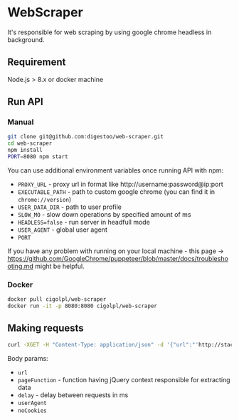 # WebScraper

It's responsible for web scraping by using google chrome headless in background.

## Requirement

Node.js > 8.x or docker machine

## Run API

### Manual 

```bash
git clone git@github.com:digestoo/web-scraper.git
cd web-scraper
npm install
PORT=8080 npm start
```

You can use additional environment variables once running API with npm:

- `PROXY_URL` - proxy url in format like http://username:password@ip:port
- `EXECUTABLE_PATH` - path to custom google chrome (you can find it in `chrome://version`)
- `USER_DATA_DIR` - path to user profile
- `SLOW_MO` - slow down operations by specified amount of ms
- `HEADLESS=false` - run server in headfull mode
- `USER_AGENT` - global user agent
- `PORT`

If you have any problem with running on your local machine - this page -> https://github.com/GoogleChrome/puppeteer/blob/master/docs/troubleshooting.md might be helpful.

### Docker

```bash
docker pull cigolpl/web-scraper
docker run -it -p 8080:8080 cigolpl/web-scraper
```

## Making requests

```bash
curl -XGET -H "Content-Type: application/json" -d '{"url":"'http://stackoverflow.com/questions/3207418/crawler-vs-scraper'","pageFunction":"function($) { return { title: $(\"title\").text() }}","userAgent":"WebScraper"}' http://localhost:8080
```

Body params:

- `url`
- `pageFunction` - function having jQuery context responsible for extracting data
- `delay` - delay between requests in ms
- `userAgent`
- `noCookies`
